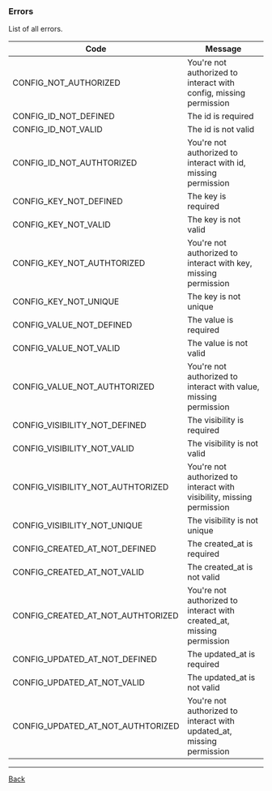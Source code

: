 ### Errors

List of all errors.

| Code                           | Message                                      |
|--------------------------------|----------------------------------------------|
| CONFIG_NOT_AUTHORIZED | You're not authorized to interact with config, missing  permission |
| CONFIG_ID_NOT_DEFINED | The id is required |
| CONFIG_ID_NOT_VALID | The id is not valid |
| CONFIG_ID_NOT_AUTHTORIZED | You're not authorized to interact with id, missing  permission |
| CONFIG_KEY_NOT_DEFINED | The key is required |
| CONFIG_KEY_NOT_VALID | The key is not valid |
| CONFIG_KEY_NOT_AUTHTORIZED | You're not authorized to interact with key, missing  permission |
| CONFIG_KEY_NOT_UNIQUE | The key is not unique |
| CONFIG_VALUE_NOT_DEFINED | The value is required |
| CONFIG_VALUE_NOT_VALID | The value is not valid |
| CONFIG_VALUE_NOT_AUTHTORIZED | You're not authorized to interact with value, missing  permission |
| CONFIG_VISIBILITY_NOT_DEFINED | The visibility is required |
| CONFIG_VISIBILITY_NOT_VALID | The visibility is not valid |
| CONFIG_VISIBILITY_NOT_AUTHTORIZED | You're not authorized to interact with visibility, missing  permission |
| CONFIG_VISIBILITY_NOT_UNIQUE | The visibility is not unique |
| CONFIG_CREATED_AT_NOT_DEFINED | The created_at is required |
| CONFIG_CREATED_AT_NOT_VALID | The created_at is not valid |
| CONFIG_CREATED_AT_NOT_AUTHTORIZED | You're not authorized to interact with created_at, missing  permission |
| CONFIG_UPDATED_AT_NOT_DEFINED | The updated_at is required |
| CONFIG_UPDATED_AT_NOT_VALID | The updated_at is not valid |
| CONFIG_UPDATED_AT_NOT_AUTHTORIZED | You're not authorized to interact with updated_at, missing  permission |

---
[Back](index.md)